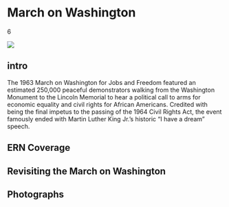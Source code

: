 # March on Washington

6

![](https://s3.amazonaws.com/openvault.wgbh.org/special_collections/march_washington/march_washington.png)

## intro

The 1963 March on Washington for Jobs and Freedom featured an estimated 250,000 
peaceful demonstrators walking from the Washington Monument to the Lincoln 
Memorial to hear a political call to arms for economic equality and civil 
rights for African Americans. Credited with being the final impetus to the 
passing of the 1964 Civil Rights Act, the event famously ended with Martin 
Luther King Jr.’s historic “I have a dream” speech.

## ERN Coverage

[](http://localhost:3000/catalog?f[special_collection_tags][]=mow_ern_coverage)

## Revisiting the March on Washington

[](http://localhost:3000/catalog?f[special_collection_tags][]=mow_revisiting_the_march)

## Photographs

[](http://localhost:3000/catalog?f[special_collection_tags][]=mow_photographs)
